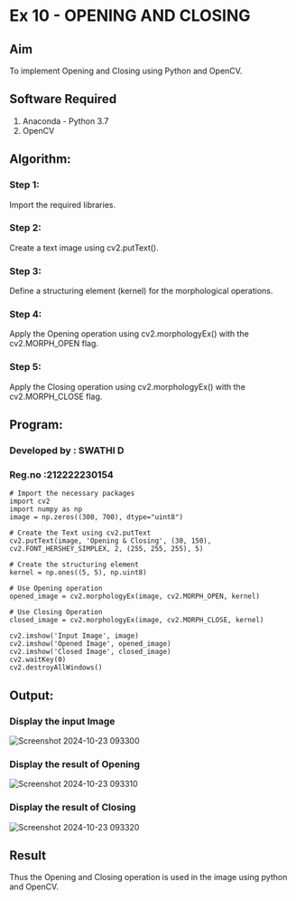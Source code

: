 #  Ex 10 - OPENING AND CLOSING
## Aim
To implement Opening and Closing using Python and OpenCV.

## Software Required
1. Anaconda - Python 3.7
2. OpenCV
## Algorithm:
### Step 1: 
Import the required libraries.
### Step 2: 
Create a text image using cv2.putText().
### Step 3: 
Define a structuring element (kernel) for the morphological operations.
### Step 4: 
Apply the Opening operation using cv2.morphologyEx() with the cv2.MORPH_OPEN flag.
### Step 5: 
Apply the Closing operation using cv2.morphologyEx() with the cv2.MORPH_CLOSE flag.
 
## Program:
### Developed by : SWATHI D
### Reg.no :212222230154
```
# Import the necessary packages
import cv2
import numpy as np
image = np.zeros((300, 700), dtype="uint8")

# Create the Text using cv2.putText
cv2.putText(image, 'Opening & Closing', (30, 150), cv2.FONT_HERSHEY_SIMPLEX, 2, (255, 255, 255), 5)

# Create the structuring element
kernel = np.ones((5, 5), np.uint8)

# Use Opening operation
opened_image = cv2.morphologyEx(image, cv2.MORPH_OPEN, kernel)

# Use Closing Operation
closed_image = cv2.morphologyEx(image, cv2.MORPH_CLOSE, kernel)

cv2.imshow('Input Image', image)
cv2.imshow('Opened Image', opened_image)
cv2.imshow('Closed Image', closed_image)
cv2.waitKey(0)
cv2.destroyAllWindows()
```
## Output:

### Display the input Image
![Screenshot 2024-10-23 093300](https://github.com/user-attachments/assets/730461d3-94a2-404c-ab56-9e1c15136110)


### Display the result of Opening
![Screenshot 2024-10-23 093310](https://github.com/user-attachments/assets/6c7f4cb2-6171-4e88-8933-1c5de44a80f1)


### Display the result of Closing
![Screenshot 2024-10-23 093320](https://github.com/user-attachments/assets/0de87acf-e71a-4b23-836e-0dfc4265635e)


## Result
Thus the Opening and Closing operation is used in the image using python and OpenCV.
